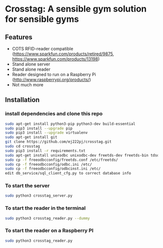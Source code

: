 Crosstag: A sensible gym solution for sensible gyms
=========================

Features
----------

- COTS RFID-reader compatible (https://www.sparkfun.com/products/retired/9875, https://www.sparkfun.com/products/13198)
- Stand alone server
- Stand alone reader
- Reader designed to run on a Raspberry Pi (http://www.raspberrypi.org/products/)
- Not much more

Installation
------------
### install dependencies and clone this repo
```sh
sudo apt-get install python3-pip python3-dev build-essential 
sudo pip3 install --upgrade pip 
sudo pip3 install --upgrade virtualenv 
sudo apt-get install git
git clone https://github.com/ej222pj/crosstag.git
sudo cd crosstag
sudo pip3 install -r requirements.txt
sudo apt-get install unixodbc unixodbc-dev freetds-dev freetds-bin tdsodbc
sudo cp -f freeodbcconfig/freetds.conf /etc/freetds/
sudo cp -f freeodbcconfig/odbc.ini /etc/
sudo cp -f freeodbcconfig/odbcinst.ini /etc/
edit db_service/sql_client_cfg.py to correct database info
```
### To start the server
```sh
sudo python3 crosstag_server.py
```
### To start the reader in the terminal
```sh
sudo python3 crosstag_reader.py --dummy
```
### To start the reader on a Raspberry PI
```sh
sudo python3 crosstag_reader.py
```

